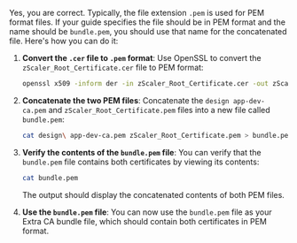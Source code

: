 Yes, you are correct. Typically, the file extension `.pem` is used for PEM format files. If your guide specifies the file should be in PEM format and the name should be `bundle.pem`, you should use that name for the concatenated file. Here's how you can do it:

1. **Convert the `.cer` file to `.pem` format**:
   Use OpenSSL to convert the `zScaler_Root_Certificate.cer` file to PEM format:

   ```bash
   openssl x509 -inform der -in zScaler_Root_Certificate.cer -out zScaler_Root_Certificate.pem
   ```

2. **Concatenate the two PEM files**:
   Concatenate the `design app-dev-ca.pem` and `zScaler_Root_Certificate.pem` files into a new file called `bundle.pem`:

   ```bash
   cat design\ app-dev-ca.pem zScaler_Root_Certificate.pem > bundle.pem
   ```

3. **Verify the contents of the `bundle.pem` file**:
   You can verify that the `bundle.pem` file contains both certificates by viewing its contents:

   ```bash
   cat bundle.pem
   ```

   The output should display the concatenated contents of both PEM files.

4. **Use the `bundle.pem` file**:
   You can now use the `bundle.pem` file as your Extra CA bundle file, which should contain both certificates in PEM format.